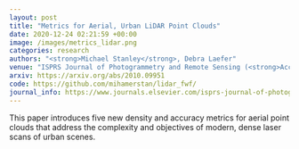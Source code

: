 ```yaml
---
layout: post
title: "Metrics for Aerial, Urban LiDAR Point Clouds"
date: 2020-12-24 02:21:59 +00:00
image: /images/metrics_lidar.png
categories: research
authors: "<strong>Michael Stanley</strong>, Debra Laefer"
venue: "ISPRS Journal of Photogrammetry and Remote Sensing (<strong>Accepted</strong>, awaiting publication)"
arxiv: https://arxiv.org/abs/2010.09951
code: https://github.com/mihamerstan/lidar_fwf/
journal_info: https://www.journals.elsevier.com/isprs-journal-of-photogrammetry-and-remote-sensing
---
```

This paper introduces five new density and accuracy metrics for aerial point clouds that address the complexity and objectives of modern, dense laser scans of urban scenes. 
